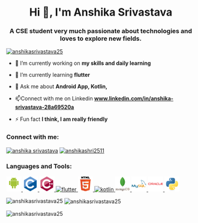 <h1 align="center">Hi 👋, I'm Anshika Srivastava</h1>
<h3 align="center">A CSE student very much passionate about technologies and loves to explore new fields.</h3>

<p align="left"> <a href="https://github.com/ryo-ma/github-profile-trophy"><img src="https://github-profile-trophy.vercel.app/?username=anshikasrivastava25" alt="anshikasrivastava25" /></a> </p>

- 🔭 I’m currently working on **my skills and daily learning**

- 🌱 I’m currently learning **flutter**

- 💬 Ask me about **Android App, Kotlin,**

- 📫Connect with me on Linkedin **www.linkedin.com/in/anshika-srivastava-28a69520a**

- ⚡ Fun fact **I think, I am really friendly**

<h3 align="left">Connect with me:</h3>
<p align="left">
<a href="https://linkedin.com/in/anshika srivastava" target="blank"><img align="center" src="https://raw.githubusercontent.com/rahuldkjain/github-profile-readme-generator/master/src/images/icons/Social/linked-in-alt.svg" alt="anshika srivastava" height="30" width="40" /></a>
<a href="https://www.hackerrank.com/anshikashri2511" target="blank"><img align="center" src="https://raw.githubusercontent.com/rahuldkjain/github-profile-readme-generator/master/src/images/icons/Social/hackerrank.svg" alt="anshikashri2511" height="30" width="40" /></a>
</p>

<h3 align="left">Languages and Tools:</h3>
<p align="left"> <a href="https://developer.android.com" target="_blank"> <img src="https://raw.githubusercontent.com/devicons/devicon/master/icons/android/android-original-wordmark.svg" alt="android" width="40" height="40"/> </a> <a href="https://www.cprogramming.com/" target="_blank"> <img src="https://raw.githubusercontent.com/devicons/devicon/master/icons/c/c-original.svg" alt="c" width="40" height="40"/> </a> <a href="https://www.w3schools.com/cpp/" target="_blank"> <img src="https://raw.githubusercontent.com/devicons/devicon/master/icons/cplusplus/cplusplus-original.svg" alt="cplusplus" width="40" height="40"/> </a> <a href="https://flutter.dev" target="_blank"> <img src="https://www.vectorlogo.zone/logos/flutterio/flutterio-icon.svg" alt="flutter" width="40" height="40"/> </a> <a href="https://www.w3.org/html/" target="_blank"> <img src="https://raw.githubusercontent.com/devicons/devicon/master/icons/html5/html5-original-wordmark.svg" alt="html5" width="40" height="40"/> </a> <a href="https://kotlinlang.org" target="_blank"> <img src="https://www.vectorlogo.zone/logos/kotlinlang/kotlinlang-icon.svg" alt="kotlin" width="40" height="40"/> </a> <a href="https://www.mongodb.com/" target="_blank"> <img src="https://raw.githubusercontent.com/devicons/devicon/master/icons/mongodb/mongodb-original-wordmark.svg" alt="mongodb" width="40" height="40"/> </a> <a href="https://www.mysql.com/" target="_blank"> <img src="https://raw.githubusercontent.com/devicons/devicon/master/icons/mysql/mysql-original-wordmark.svg" alt="mysql" width="40" height="40"/> </a> <a href="https://www.oracle.com/" target="_blank"> <img src="https://raw.githubusercontent.com/devicons/devicon/master/icons/oracle/oracle-original.svg" alt="oracle" width="40" height="40"/> </a> <a href="https://www.python.org" target="_blank"> <img src="https://raw.githubusercontent.com/devicons/devicon/master/icons/python/python-original.svg" alt="python" width="40" height="40"/> </a> </p>

<p><img align="left" src="https://github-readme-stats.vercel.app/api/top-langs?username=anshikasrivastava25&show_icons=true&locale=en&layout=compact" alt="anshikasrivastava25" /></p>

<p>&nbsp;<img align="center" src="https://github-readme-stats.vercel.app/api?username=anshikasrivastava25&show_icons=true&locale=en" alt="anshikasrivastava25" /></p>

<p><img align="center" src="https://github-readme-streak-stats.herokuapp.com/?user=anshikasrivastava25&" alt="anshikasrivastava25" /></p>
